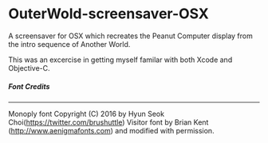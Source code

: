# OuterWold-screensaver-OSX

A screensaver for OSX which recreates the Peanut Computer display from the intro sequence of Another World.

This was an excercise in getting myself familar with both Xcode and Objective-C. 

##### Font Credits
------------
Monoply font Copyright (C) 2016 by Hyun Seok Choi(https://twitter.com/brushuttle)
Visitor font by Brian Kent (http://www.aenigmafonts.com) and modified with permission. 
